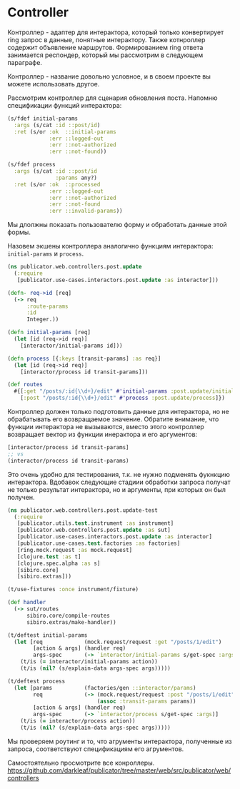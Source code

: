 # Controller

Контроллер - адаптер для интерактора, который только конвертирует ring запрос
в данные, понятные интерактору. Также котнроллер содержит объявление маршрутов.
Формированием ring ответа занимается респондер, который мы рассмотрим в следующем параграфе.

Контроллер - название довольно условное, и в своем проекте вы можете использовать другое.

Рассмотрим контроллер для сценария обновления поста.
Напомню спецификации функций интерактора:

```clojure
(s/fdef initial-params
  :args (s/cat :id ::post/id)
  :ret (s/or :ok  ::initial-params
             :err ::logged-out
             :err ::not-authorized
             :err ::not-found))

(s/fdef process
  :args (s/cat :id ::post/id
               :params any?)
  :ret (s/or :ok  ::processed
             :err ::logged-out
             :err ::not-authorized
             :err ::not-found
             :err ::invalid-params))
```

Мы длолжны показать пользователю форму и обработать данные этой формы.

Назовем экшены контроллера аналогично функциям интерактора: `initial-params` и `process`.

```clojure
(ns publicator.web.controllers.post.update
  (:require
   [publicator.use-cases.interactors.post.update :as interactor]))

(defn- req->id [req]
  (-> req
      :route-params
      :id
      Integer.))

(defn initial-params [req]
  (let [id (req->id req)]
    [interactor/initial-params id]))

(defn process [{:keys [transit-params] :as req}]
  (let [id (req->id req)]
    [interactor/process id transit-params]))

(def routes
  #{[:get "/posts/:id{\\d+}/edit" #'initial-params :post.update/initial-params]
    [:post "/posts/:id{\\d+}/edit" #'process :post.update/process]})
```

Контроллер должен только подготовить данные для интерактора, но не обрабатывать
его возвращаемое значение. Обратите внимание, что функции интерактора не вызываются,
вместо этого контроллер возвращает вектор из функции инерактора и его аргументов:

```clojure
[interactor/process id transit-params]
;; vs
(interactor/process id transit-params)
```

Это очень удобно для тестирования, т.к. не нужно подменять фукнкцию интерактора.
Вдобавок следующие стадиии обработки запроса получат не только результат интерактора,
но и аргументы, при которых он был получен.

```clojure
(ns publicator.web.controllers.post.update-test
  (:require
   [publicator.utils.test.instrument :as instrument]
   [publicator.web.controllers.post.update :as sut]
   [publicator.use-cases.interactors.post.update :as interactor]
   [publicator.use-cases.test.factories :as factories]
   [ring.mock.request :as mock.request]
   [clojure.test :as t]
   [clojure.spec.alpha :as s]
   [sibiro.core]
   [sibiro.extras]))

(t/use-fixtures :once instrument/fixture)

(def handler
  (-> sut/routes
      sibiro.core/compile-routes
      sibiro.extras/make-handler))

(t/deftest initial-params
  (let [req             (mock.request/request :get "/posts/1/edit")
        [action & args] (handler req)
        args-spec       (-> `interactor/initial-params s/get-spec :args)]
    (t/is (= interactor/initial-params action))
    (t/is (nil? (s/explain-data args-spec args)))))

(t/deftest process
  (let [params          (factories/gen ::interactor/params)
        req             (-> (mock.request/request :post "/posts/1/edit")
                            (assoc :transit-params params))
        [action & args] (handler req)
        args-spec       (-> `interactor/process s/get-spec :args)]
    (t/is (= interactor/process action))
    (t/is (nil? (s/explain-data args-spec args)))))
```

Мы проверяем роутинг и то, что агрументы интерактора, полученные из запроса,
соответствуют спецификациям его агрументов.

Самостоятельно просмотрите все конроллеры. https://github.com/darkleaf/publicator/tree/master/web/src/publicator/web/controllers
